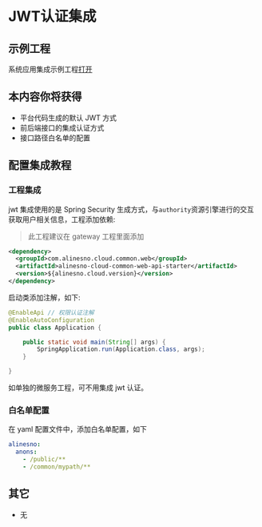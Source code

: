 # JWT认证集成

## 示例工程

系统应用集成示例工程[打开](https://gitee.com/alinesno-cloud/alinesno-demo-gateway-open/tree/master/demo-business-shop)

## 本内容你将获得

- 平台代码生成的默认 JWT 方式
- 前后端接口的集成认证方式
- 接口路径白名单的配置

## 配置集成教程

### 工程集成

jwt 集成使用的是 Spring Security 生成方式，与`authority`资源引擎进行的交互获取用户相关信息，工程添加依赖:

> 此工程建议在 gateway 工程里面添加

```xml
<dependency>
  <groupId>com.alinesno.cloud.common.web</groupId>
  <artifactId>alinesno-cloud-common-web-api-starter</artifactId>
  <version>${alinesno.cloud.version}</version>
</dependency>
```

启动类添加注解，如下:

```java
@EnableApi // 权限认证注解
@EnableAutoConfiguration
public class Application {

	public static void main(String[] args) {
		SpringApplication.run(Application.class, args);
	}

}
```

如单独的微服务工程，可不用集成 jwt 认证。

### 白名单配置

在 yaml 配置文件中，添加白名单配置，如下

```yaml
alinesno:
  anons:
    - /public/**
    - /common/mypath/**
```

## 其它

- 无
